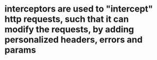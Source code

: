 # interceptors are used to "intercept" http requests, such that it can modify the requests, by adding personalized headers, errors and params
